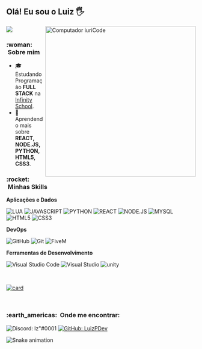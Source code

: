 ## Olá! Eu sou o Luiz 🖐️

<img src="https://raw.githubusercontent.com/MicaelliMedeiros/micaellimedeiros/master/image/computer-illustration.png" min-width="400px" max-width="400px" width="400px" align="right" alt="Computador iuriCode">

![](https://komarev.com/ghpvc/?username=LuizPDev&color=006bed)

<h3> :woman: &nbsp;Sobre mim </h3>


- 🎓 &nbsp; Estudando Programação **FULL STACK** na <a href="https://infinityschool.com.br">Infinity School</a>.
- 🌱 &nbsp; Aprendendo mais sobre **REACT, NODE.JS, PYTHON, HTML5, CSS3**.

<h3> :rocket: &nbsp;Minhas Skills </h3>

**Aplicações e Dados**

![LUA](https://img.shields.io/badge/lua-2C2D72?style=for-the-badge&logo=lua&logoColor=white)
![JAVASCRIPT](https://img.shields.io/badge/javascript-a39315?style=for-the-badge&logo=javascript&logoColor=white)
![PYTHON](https://img.shields.io/badge/python-3776AB?style=for-the-badge&logo=python&logoColor=white)
![REACT](https://img.shields.io/badge/REACT-0a6882?style=for-the-badge&logo=react&logoColor=white)
![NODE.JS](https://img.shields.io/badge/node.js-339933?style=for-the-badge&logo=node.js&logoColor=white)
![MYSQL](https://img.shields.io/badge/mysql-4479A1?style=for-the-badge&logo=mysql&logoColor=white)
![HTML5](https://img.shields.io/badge/html5-E34F26?style=for-the-badge&logo=html5&logoColor=white)
![CSS3](https://img.shields.io/badge/css3-1572B6?style=for-the-badge&logo=css3&logoColor=white)

**DevOps**

![GitHub](https://img.shields.io/badge/github-181717?style=for-the-badge&logo=github&logoColor=white)
![Git](https://img.shields.io/badge/git-F05032?style=for-the-badge&logo=git&logoColor=white)
![FiveM](https://img.shields.io/badge/FiveM-F40552?style=for-the-badge&logo=fivem&logoColor=white)

**Ferramentas de Desenvolvimento**

![Visual Studio Code](https://img.shields.io/badge/Visual%20Studio%20Code-007ACC?style=for-the-badge&logo=Visual%20Studio%20Code&logoColor=white)
![Visual Studio](https://img.shields.io/badge/visual%20studio-5C2D91?style=for-the-badge&logo=visualstudio&logoColor=white)
![unity](https://img.shields.io/badge/unity-615f5f?style=for-the-badge&logo=unity&logoColor=white)

<br/>

[![card](https://github-readme-stats.vercel.app/api?username=LuizPDev&theme=radical&show_icons=true)](https://github.com/LuizPDev)

<br/>

<h3> :earth_americas: &nbsp;Onde me encontrar: </h3> 

![Discord: lz"#0001](https://img.shields.io/badge/-lz"%230001-006bed?style=flat-square&logo=Discord&logoColor=white&color=5865F2)
[![GitHub: LuizPDev]( https://img.shields.io/github/followers/LuizPDev?label=follow&style=social)](https://github.com/LuizPDev)


![Snake animation](https://github.com/LuizPDev/LuizPDev/blob/output/github-contribution-grid-snake.svg)
